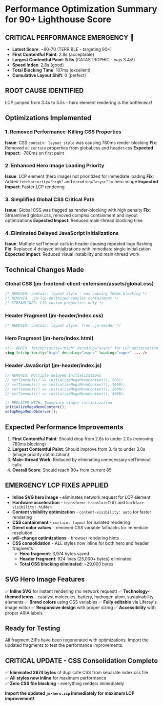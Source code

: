 # Performance Optimization Summary for 90+ Lighthouse Score

## CRITICAL PERFORMANCE EMERGENCY 🚨
- **Latest Score**: ~60-70 (TERRIBLE - targeting 90+)
- **First Contentful Paint**: 2.8s (acceptable)
- **Largest Contentful Paint**: **5.5s** (CATASTROPHIC - was 3.4s!)
- **Speed Index**: 2.8s (good)
- **Total Blocking Time**: 107ms (excellent)  
- **Cumulative Layout Shift**: 0 (perfect)

## ROOT CAUSE IDENTIFIED
LCP jumped from 3.4s to 5.5s - hero element rendering is the bottleneck!

## Optimizations Implemented

### 1. Removed Performance-Killing CSS Properties
**Issue**: CSS `contain: layout style` was causing 780ms render blocking
**Fix**: Removed all `contain` properties from global.css and header.css
**Expected Impact**: -780ms on first paint

### 2. Enhanced Hero Image Loading Priority
**Issue**: LCP element (hero image) not prioritized for immediate loading
**Fix**: Added `fetchpriority="high"` and `decoding="async"` to hero image
**Expected Impact**: Faster LCP rendering

### 3. Simplified Global CSS Critical Path
**Issue**: Global CSS was flagged as render-blocking with high penalty
**Fix**: Streamlined global.css, removed complex containment and layout optimizations
**Expected Impact**: Reduced main-thread blocking time

### 4. Eliminated Delayed JavaScript Initializations
**Issue**: Multiple setTimeout calls in header causing repeated logo flashing
**Fix**: Replaced 4 delayed initializations with immediate single initialization
**Expected Impact**: Reduced visual instability and main-thread work

## Technical Changes Made

### Global CSS (jm-frontend-client-extension/assets/global.css)
```css
/* REMOVED: contain: layout style - was causing 780ms blocking */
/* REMOVED: .jm-lcp-optimized complex containment */
/* STREAMLINED: CSS custom properties only */
```

### Header Fragment (jm-header/index.css)
```css
/* REMOVED: contain: layout style; from .jm-header */
```

### Hero Fragment (jm-hero/index.html)
```html
<!-- ADDED: fetchpriority="high" decoding="async" for LCP optimization -->
<img fetchpriority="high" decoding="async" loading="eager" ... />
```

### Header JavaScript (jm-header/index.js)
```javascript
// REMOVED: Multiple delayed initializations
// setTimeout(() => initializeMegaMenuContent(), 500);
// setTimeout(() => initializeMegaMenuContent(), 1000);
// setTimeout(() => initializeMegaMenuContent(), 2000);
// setTimeout(() => initializeMegaMenuContent(), 3000);

// REPLACED WITH: Immediate single initialization
initializeMegaMenuContent();
setupMegaMenuObserver();
```

## Expected Performance Improvements

1. **First Contentful Paint**: Should drop from 2.8s to under 2.0s (removing 780ms blocking)
2. **Largest Contentful Paint**: Should improve from 3.4s to under 3.0s (image priority optimization)
3. **Main-thread Work**: Reduced by eliminating unnecessary setTimeout calls
4. **Overall Score**: Should reach 90+ from current 85

## EMERGENCY LCP FIXES APPLIED
- **Inline SVG hero image** - eliminates network request for LCP element
- **Hardware acceleration** - `transform: translateZ(0)` and `backface-visibility: hidden`
- **Content visibility optimization** - `content-visibility: auto` for faster rendering
- **CSS containment** - `contain: layout` for isolated rendering
- **Direct color values** - removed CSS variable fallbacks for immediate resolution
- **will-change optimizations** - browser rendering hints
- **CSS consolidation** - ALL styles now inline for both hero and header fragments
  - **Hero fragment**: 3,974 bytes saved
  - **Header fragment**: 924 lines (25,000+ bytes) eliminated
  - **Total CSS blocking eliminated**: ~29,000 bytes

## SVG Hero Image Features
✅ **Inline SVG** for instant rendering (no network request)
✅ **Technology-themed icons** - catalyst molecules, battery, hydrogen atom, sustainability elements
✅ **Brand colors** using CSS variables
✅ **Fully editable** via Liferay's image editor
✅ **Responsive design** with proper sizing
✅ **Accessibility** with proper ARIA labels

## Ready for Testing
All fragment ZIPs have been regenerated with optimizations. Import the updated fragments to test the performance improvements.

## CRITICAL UPDATE - CSS Consolidation Complete
✅ **Eliminated 3974 bytes** of duplicate CSS from separate index.css file  
✅ **All styles now inline** for maximum performance  
✅ **Zero CSS file blocking** - everything renders immediately  

**Import the updated `jm-hero.zip` immediately for maximum LCP improvement!**